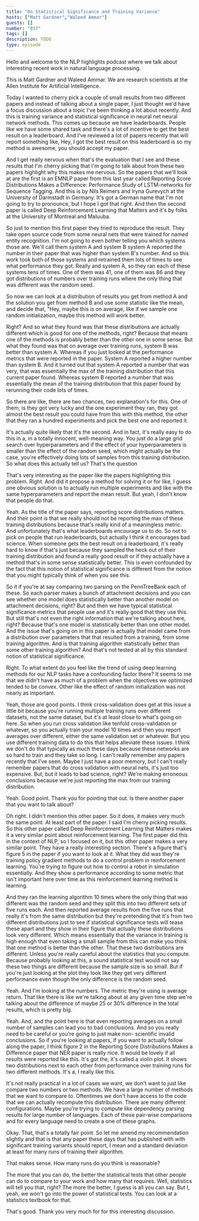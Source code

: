 ```yaml
---
title: "On Statistical Significance and Training Variance"
hosts: ["Matt Gardner","Waleed Ammar"]
guests: []
number: "037"
tags: []
description: TODO
type: episode
---
```


<turn speaker="Matt Gardner" timestamp="00:00">

Hello and welcome to the NLP highlights podcast where we talk about interesting recent work in
natural language processing.

</turn>


<turn speaker="Waleed Ammar" timestamp="00:06">

This is Matt Gardner and Waleed Ammar. We are research scientists at the Allen Institute for
Artificial Intelligence.

</turn>


<turn speaker="Matt Gardner" timestamp="00:13">

Today I wanted to cherry pick a couple of small results from two different papers and instead of
talking about a single paper, I just thought we'd have a focus discussion about a topic I've been
thinking a lot about recently. And this is training variance and statistical significance in neural
net neural network methods. This comes up because we have leaderboards. People like we have some
shared task and there's a lot of incentive to get the best result on a leaderboard. And I've
reviewed a lot of papers recently that will report something like, Hey, I got the best result on
this leaderboard is so my method is awesome, you should accept my paper.

</turn>


<turn speaker="Matt Gardner" timestamp="00:58">

And I get really nervous when that's the evaluation that I see and these results that I'm cherry
picking that I'm going to talk about from these two papers highlight why this makes me nervous. So
the papers that we'll look at are the first is an EMNLP paper from this last year called Reporting
Score Distributions Makes a Difference: Performance Study of LSTM-networks for Sequence Tagging. And
this is by Nils Reimers and Iryna Gurevych at the University of Darmstadt in Germany. It's got a
German name that I'm not going to try to pronounce, but I hope I got that right. And then the second
paper is called Deep Reinforcement Learning that Matters and it's by folks at the University of
Montreal and Maluuba.

</turn>


<turn speaker="Matt Gardner" timestamp="01:50">

So just to mention this first paper they tried to reproduce the result. They take open source code
from some neural nets that were trained for named entity recognition. I'm not going to even bother
telling you which systems those are. We'll call them system A and system B system A reported the
number in their paper that was higher than system B's number. And so this work took both of those
systems and retrained them lots of times to see what performance they got. Really and system A, so
they ran each of these systems tens of times. One of them was 41, one of them was 86 and they got
distributions of numbers over training runs where the only thing that was different was the random
seed.

</turn>


<turn speaker="Waleed Ammar" timestamp="02:46">

So now we can look at a distribution of results you get from method A and the solution you get from
method B and use some statistic like the mean, and decide that, "Hey, maybe this is on average, like
if we sample one random initialization, maybe this method will work better.

</turn>


<turn speaker="Matt Gardner" timestamp="03:06">

Right? And so what they found was that these distributions are actually different which is good for
one of the methods, right? Because that means one of the methods is probably better than the other
one in some sense. But what they found was that on average over training runs, system B was better
than system A. Whereas if you just looked at the performance metrics that were reported in the
paper. System A reported a higher number than system B. And it turned out that system A reported a
number that was very, that was essentially the max of the training distribution that this current
paper found. Whereas system B reported a number that was essentially the mean of the training
distribution that this paper found by rerunning their code lots of times.

</turn>


<turn speaker="Waleed Ammar" timestamp="03:53">

So there are like, there are two chances, two explanation's for this. One of them, is they got very
lucky and the one experiment they ran, they got almost the best result you could have from this with
this method, the other that they ran a hundred experiments and pick the best one and reported it.

</turn>


<turn speaker="Matt Gardner" timestamp="04:14">

It's actually quite likely that it's the second. And in fact, it's really easy to do this in a, in a
totally innocent, well-meaning way. You just do a large grid search over hyperparameters and if the
effect of your hyperparameters is smaller than the effect of the random seed, which might actually
be the case, you're effectively doing lots of samples from this training distribution. So what does
this actually tell us? That's the question

</turn>


<turn speaker="Waleed Ammar" timestamp="04:44">

That's very interesting as the paper like the papers highlighting this problem. Right. And did it
propose a method for solving it or for like, I guess one obvious solution is to actually run
multiple experiments and like with the same hyperparameters and report the mean result. But yeah, I
don't know that people do that.

</turn>


<turn speaker="Matt Gardner" timestamp="05:05">

Yeah. As the title of the paper says, reporting score distributions matters. And their point is that
we really should not be reporting the max of these training distributions because that's really kind
of a meaningless metric. And unfortunately that's what leaderboards encourage us to do. So not to
pick on people that run leaderboards, but actually I think it encourages bad science. When someone
gets the best result on a leaderboard, it's really hard to know if that's just because they sampled
the heck out of their training distribution and found a really good result or if they actually have
a method that's in some sense statistically better. This is even confounded by the fact that this
notion of statistical significance is different from the notion that you might typically think of
when you see this.

</turn>


<turn speaker="Matt Gardner" timestamp="05:52">

So it if you're at say comparing two parsing on the PennTreeBank each of these. So each parser makes
a bunch of attachment decisions and you can see whether one model does statistically better than
another model on attachment decisions, right? But and then we have typical statistical significance
metrics that people use and it's really good that they use this. But still that's not even the right
information that we're talking about here, right? Because that's one model is statistically better
than one other model. And the issue that's going on in this paper is actually that model came from a
distribution over parameters that that resulted from a training, from some training algorithm. And
is that training algorithm statistically better than some other training algorithm? And that's not
tested at all by this standard notion of statistical significance.

</turn>


<turn speaker="Waleed Ammar" timestamp="06:49">

Right. To what extent do you feel like the trend of using deep learning methods for our NLP tasks
have a confounding factor there? It seems to me that we didn't have as much of a problem when the
objectives we optimized tended to be convex. Other like the effect of random initialization was not
nearly as important.

</turn>


<turn speaker="Matt Gardner" timestamp="07:16">

Yeah, those are good points. I think cross-validation does get at this issue a little bit because
you're running multiple training runs over different datasets, not the same dataset, but it's at
least close to what's going on here. So when you run cross validation like tenfold cross-validation
or whatever, so you actually train your model 10 times and then you report averages over different,
either the same validation set or whatever. But you use different training data to do this that
helps alleviate these issues. I think we don't do that typically as much these days because these
networks are so hard to train and they take so long. I can't really remember any papers recently
that I've seen. Maybe I just have a poor memory, but I can't really remember papers that do cross
validation with neural nets, it's just too expensive. But, but it leads to bad science, right? We're
making erroneous conclusions because we're just reporting the max from our training distribution.

</turn>


<turn speaker="Waleed Ammar" timestamp="08:20">

Yeah. Good point. Thank you for pointing that out. Is there another paper that you want to talk
about?

</turn>


<turn speaker="Matt Gardner" timestamp="08:26">

Oh right. I didn't mention this other paper. So it does, it makes very much the same point. At least
part of the paper. I said I'm cherry picking results. So this other paper called Deep Reinforcement
Learning that Matters makes it a very similar point about reinforcement learning. The first paper
did this in the context of NLP, so I focused on it, but this other paper makes a very similar point.
They have a really interesting section. There's a figure that's figure 5 in the paper if you want to
look at it. What they did was they're training policy gradient methods to do a control problem in
reinforcement learning. You're trying to figure out how to control a robot in simulation
essentially. And they show a performance according to some metric that isn't important here over
time as this reinforcement learning method is learning.

</turn>


<turn speaker="Matt Gardner" timestamp="09:15">

And they ran the learning algorithm 10 times where the only thing that was different was the random
seed and they split this into two different sets of five runs each. And then reported average
results from the five runs that really it's from the same distribution but they're pretending that
it's from two different distributions just to see if statistical significance tests will tease these
apart and they show in their figure that actually these distributions look very different. Which
means essentially that the variance in training is high enough that even taking a small sample from
this can make you think that one method is better than the other. That these two distributions are
different. Unless you're really careful about the statistics that you compute. Because probably
looking at this, a sound statistical test would not say these two things are different because the
sample size is so small. But if you're just looking at the plot they look like they get very
different performance even though the only difference is the random seed.

</turn>


<turn speaker="Waleed Ammar" timestamp="10:19">

Yeah. And I'm looking at the numbers. The metric they're using is average return. That like there is
like we're talking about at any given time step we're talking about the difference of maybe 25 or
30% difference in the total results, which is pretty big.

</turn>


<turn speaker="Matt Gardner" timestamp="10:36">

Yeah. And, and the point here is that even reporting averages on a small number of samples can lead
you to bad conclusions. And so you really need to be careful or you're going to just make non-
scientific invalid conclusions. So if you're looking at papers, if you want to actually follow along
the paper, I think figure 2 in the Reporting Score Distributions Makes a Difference paper that NER
paper is really nice. It would be lovely if all results were reported like this. It's got the, it's
called a violin plot. It shows two distributions next to each other from performance over training
runs for two different methods. It's a, I really like this.

</turn>


<turn speaker="Waleed Ammar" timestamp="11:24">

It's not really practical in a lot of cases we want, we don't want to just like compare two numbers
or two methods. We have a large number of methods that we want to compare to. Oftentimes we don't
have access to the code that we can actually recompute this distribution. There are many different
configurations. Maybe you're trying to compute like dependency parsing results for large number of
languages. Each of these pair-wise comparisons and for every language need to create a one of these
graphs.

</turn>


<turn speaker="Matt Gardner" timestamp="11:56">

Okay. That, that's a totally fair point. So let me amend my recommendation slightly and that is that
any paper these days that has published with with significant training variants should report, I
mean and a standard deviation at least for many runs of training their algorithm.

</turn>


<turn speaker="Waleed Ammar" timestamp="12:15">

That makes sense. How many runs do you think is reasonable?

</turn>


<turn speaker="Matt Gardner" timestamp="12:18">

The more that you can do, the better the statistical tests that other people can do to compare to
your work and how many that requires. Well, statistics will tell you that, right? The more the
better, I guess is all you can say. But I, yeah, we won't go into the power of statistical tests.
You can look at a statistics textbook for that.

</turn>


<turn speaker="Waleed Ammar" timestamp="12:44">

That's good. Thank you very much for for this interesting discussion.

</turn>
